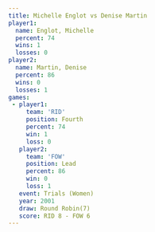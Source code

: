 ```yaml
---
title: Michelle Englot vs Denise Martin
player1:                
  name: Englot, Michelle
  percent: 74           
  wins: 1               
  losses: 0             
player2:                
  name: Martin, Denise  
  percent: 86           
  wins: 0               
  losses: 1             
games:
 - player1:          
     team: 'RID'     
     position: Fourth
     percent: 74     
     win: 1          
     loss: 0         
   player2:        
     team: 'FOW'   
     position: Lead
     percent: 86   
     win: 0        
     loss: 1       
   event: Trials (Women)
   year: 2001           
   draw: Round Robin(7) 
   score: RID 8 - FOW 6 
---
```

